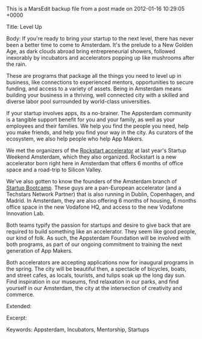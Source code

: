 This is a MarsEdit backup file from a post made on 2012-01-16 10:29:05 +0000

Title:
Level Up

Body:
If you're ready to bring your startup to the next level, there has never been a better time to come to Amsterdam. It's the prelude to a New Golden Age, as dark clouds abroad bring entrepreneurial showers, followed inexorably by incubators and accelerators popping up like mushrooms after the rain.

These are programs that package all the things you need to level up in business, like connections to experienced mentors, opportunities to secure funding, and access to a variety of assets. Being in Amsterdam means building your business in a thriving, well connected city with a skilled and diverse labor pool surrounded by world-class universities.

If your startup involves apps, its a no-brainer. The Appsterdam community is a tangible support benefit for you and your family, as well as your employees and their families. We help you find the people you need, help you make friends, and help you find your way in the city. As curators of the ecosystem, we also help people who help App Makers.

We met the organizers of the <a href="http://rockstart.com/accelerator/">Rockstart accelerator</a> at last year's Startup Weekend Amsterdam, which they also organized. Rockstart is a new accelerator born right here in Amsterdam that offers 6 months of office space and a road-trip to Silicon Valley.

We've also gotten to know the founders of the Amsterdam branch of <a href="http://www.startupbootcamp.org/details/?">Startup Bootcamp</a>. These guys are a pan-European accelerator (and a Techstars Network Partner) that is also running in Dublin, Copenhagen, and Madrid. In Amsterdam, they are also offering 6 months of housing, 6 months office space in the new Vodafone HQ, and access to the new Vodafone Innovation Lab.

Both teams typify the passion for startups and desire to give back that are required to build something like an accelerator. They seem like good people, our kind of folk. As such, the Appsterdam Foundation will be involved with both programs, as part of our ongoing commitment to training the next generation of App Makers. 

Both accelerators are accepting applications now for inaugural programs in the spring. The city will be beautiful then, a spectacle of bicycles, boats, and street cafes, as locals, tourists, and tulips soak up the long day sun. Find inspiration in our museums, find relaxation in our parks, and find yourself in our Amsterdam, the city at the intersection of creativity and commerce.

Extended:


Excerpt:


Keywords:
Appsterdam, Incubators, Mentorship, Startups